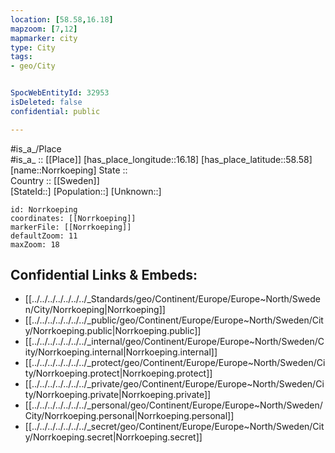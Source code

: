 ```yaml
---
location: [58.58,16.18] 
mapzoom: [7,12] 
mapmarker: city 
type: City
tags:
- geo/City


SpocWebEntityId: 32953
isDeleted: false
confidential: public

---
```

#is_a_/Place  
#is_a_ :: [[Place]] 
[has_place_longitude::16.18] 
[has_place_latitude::58.58] 
[name::Norrkoeping] 
State ::  
Country :: [[Sweden]]  
[StateId::] 
[Population::] 
[Unknown::] 


```leaflet
id: Norrkoeping
coordinates: [[Norrkoeping]] 
markerFile: [[Norrkoeping]] 
defaultZoom: 11 
maxZoom: 18
```


## Confidential Links & Embeds: 
- [[../../../../../../../_Standards/geo/Continent/Europe/Europe~North/Sweden/City/Norrkoeping|Norrkoeping]] 
- [[../../../../../../../_public/geo/Continent/Europe/Europe~North/Sweden/City/Norrkoeping.public|Norrkoeping.public]] 
- [[../../../../../../../_internal/geo/Continent/Europe/Europe~North/Sweden/City/Norrkoeping.internal|Norrkoeping.internal]] 
- [[../../../../../../../_protect/geo/Continent/Europe/Europe~North/Sweden/City/Norrkoeping.protect|Norrkoeping.protect]] 
- [[../../../../../../../_private/geo/Continent/Europe/Europe~North/Sweden/City/Norrkoeping.private|Norrkoeping.private]] 
- [[../../../../../../../_personal/geo/Continent/Europe/Europe~North/Sweden/City/Norrkoeping.personal|Norrkoeping.personal]] 
- [[../../../../../../../_secret/geo/Continent/Europe/Europe~North/Sweden/City/Norrkoeping.secret|Norrkoeping.secret]] 
